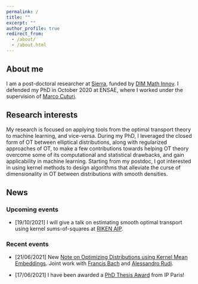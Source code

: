 ```yaml
---
permalink: /
title: ""
excerpt: ""
author_profile: true
redirect_from:
  - /about/
  - /about.html
---
```



## About me ##

I am a post-doctoral researcher at [Sierra](https://www.di.ens.fr/sierra/), funded by [DIM Math Innov](https://www.dim-mathinnov.fr/en/postdoctoral-laureates-45.htm). I defended my PhD in October 2020 at ENSAE, where I worked under the supervision of [Marco Cuturi](http://marcocuturi.net).

## Research interests ##

My research is focused on applying tools from the optimal transport theory to machine learning, and vice-versa. During my PhD, I leveraged the closed form of OT between elliptical distributions, along with regularized approaches of OT, to make a few contributions towards helping OT theory overcome some of its computational and statistical drawbacks, and gain applicability in machine learning. Starting from my postdoc, I got interested in using kernel methods to design algorithms that alleviate the curse of dimensionality in OT between distributions with smooth densities.

## News ##

### Upcoming events ###

* [19/10/2021] I will give a talk on estimating smooth optimal transport using kernel sums-of-squares at [RIKEN AIP](https://c5dc59ed978213830355fc8978.doorkeeper.jp/events/127501).

### Recent events ###

* [21/06/2021] New [Note on Optimizing Distributions using Kernel Mean Embeddings](https://arxiv.org/abs/2106.09994). Joint work with [Francis Bach](https://www.di.ens.fr/~fbach/) and [Alessandro Rudi](https://www.di.ens.fr/~rudi/).

* [17/06/2021] I have been awarded a [PhD Thesis Award](https://www.ip-paris.fr/en/news/three-phd-thesis-awards) from IP Paris!
